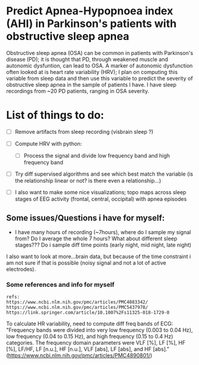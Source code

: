 # Predict Apnea-Hypopnoea index (AHI) in Parkinson's patients with obstructive sleep apnea #
Obstructive sleep apnea (OSA) can be common in patients with Parkinson's disease (PD); it is thought that PD, through weakened muscle and autonomic dysfuntion, can lead to OSA. A marker of autonomic dysfunction often looked at is heart rate variability (HRV); I plan on computing this variable from sleep data and then use this variable to predict the severity of obstructive sleep apnea in the sample of patients I have. I have sleep recordings from ~20 PD patients, ranging in OSA severity.

# List of things to do: #
- [ ] Remove artifacts from sleep recording (visbrain sleep ?)
- [ ] Compute HRV with python:
    - [ ] Process the signal and divide low frequency band and high frequency band
- [ ] Try diff supervised algorithms and see which best match the variable (is the relationship linear or not? is there even a relationship...)

- [ ] I also want to make some nice visualizations; topo maps across sleep stages of EEG activity (frontal, central, occipital) with apnea episodes

## Some issues/Questions i have for myself: ##
- I have many hours of recording (~7hours), where do I sample my signal from? Do I average the whole 7 hours? What about different sleep stages??? Do i sample diff time points (early night, mid night, late night)

I also want to look at more...brain data, but because of the time constraint i am not sure if that is possible (noisy signal and not a lot of active electrodes). 

### Some references and info for myself ###
    refs: 
    https://www.ncbi.nlm.nih.gov/pmc/articles/PMC4083342/
    https://www.ncbi.nlm.nih.gov/pmc/articles/PMC5437978/
    https://link.springer.com/article/10.1007%2Fs11325-018-1729-0

To calculate HR variability, need to compute diff freq bands of ECG:
"Frequency bands were divided into very low frequency (0.003 to 0.04 Hz), low frequency (0.04 to 0.15 Hz), and high frequency (0.15 to 0.4 Hz) categories. The frequency domain parameters were VLF [%], LF [%], HF [%], LF/HF, LF [n.u.], HF [n.u.], VLF [abs], LF [abs], and HF [abs]." (https://www.ncbi.nlm.nih.gov/pmc/articles/PMC4890801/)